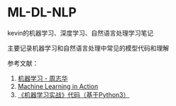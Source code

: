 # ML-DL-NLP

kevin的机器学习、深度学习、自然语言处理学习笔记

主要记录机器学习和自然语言处理中常见的模型代码和理解

参考文献：
1. [机器学习 - 周志华 ](https://jingyuexing.github.io/Ebook/Machine_Learning/%E6%9C%BA%E5%99%A8%E5%AD%A6%E4%B9%A0_%E5%91%A8%E5%BF%97%E5%8D%8E.pdf)
2. [Machine Learning in Action](https://github.com/kerasking/book-1/blob/master/ML%20Machine%20Learning%20in%20Action.pdf)
3. [《机器学习实战》代码（基于Python3）](https://github.com/TeFuirnever/Machine-Learning-in-Action)